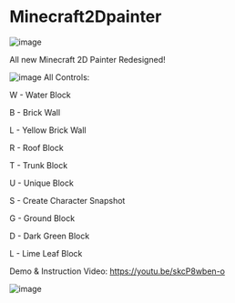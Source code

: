 # Minecraft2Dpainter


![image](https://user-images.githubusercontent.com/94727252/205456532-e198a422-2baa-462b-91c9-f7852d895cbc.png)



All new Minecraft 2D Painter Redesigned!

![image](https://user-images.githubusercontent.com/94727252/205456657-0761e6b3-6a96-4a28-a424-00b758c63b30.png)
All Controls: 

W - Water Block

B - Brick Wall

L - Yellow Brick Wall

R - Roof Block

T - Trunk Block

U - Unique Block

S - Create Character Snapshot

G - Ground Block

D - Dark Green Block

L - Lime Leaf Block



Demo & Instruction Video: https://youtu.be/skcP8wben-o

![image](https://user-images.githubusercontent.com/94727252/205456488-220de639-5d9c-4c83-a58f-200bead72bc9.png)


